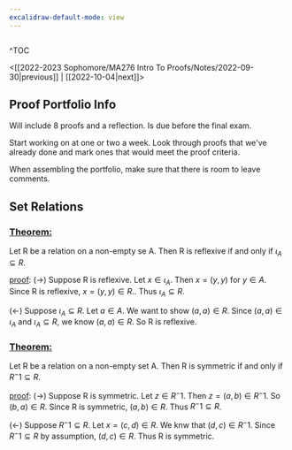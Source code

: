 ```yaml
---
excalidraw-default-mode: view
---
```



```toc

```

^TOC

<[[2022-2023 Sophomore/MA276 Intro To Proofs/Notes/2022-09-30|previous]] | [[2022-10-04|next]]>

## Proof Portfolio Info

Will include 8 proofs and a reflection. Is due before the final exam.

Start working on at one or two a week. Look through proofs that we've already done and mark ones that would meet the proof criteria. 

When assembling the portfolio, make sure that there is room to leave comments.


## Set Relations
### <u>Theorem:</u> 
Let R be a relation on a non-empty se A. Then R is reflexive if and only if $\iota_A \subseteq R.$

<u>proof</u>: ($\to$) Suppose R is reflexive. Let $x\in \iota_A$. Then $x= (y,y)$ for $y\in A.$ Since R is reflexive, $x= (y,y)\in R.$. Thus $\iota_A\subseteq R$.

($\leftarrow$) Suppose $\iota_A\subseteq R$. Let $a\in A$. We want to show $(a,a)\in R$. Since $(a,a)\in\iota_A$ and $\iota_A \subseteq R$, we know $(a,a)\in R$. So R is reflexive.

### <u>Theorem:</u> 
Let R be a relation on a non-empty set A. Then R is symmetric if and only if $R^-1 \subseteq R$.

<u>proof</u>: ($\to$) Suppose R is symmetric.  Let $z \in R^-1$. Then $z = (a,b)\in R^-1$. So $(b,a) \in R$. Since R is symmetric, $(a,b) \in R$. Thus $R^-1 \subseteq R$.

($\leftarrow$) Suppose $R^-1 \subseteq R$. Let $x = (c,d) \in R$. We knw that $(d,c) \in R^-1$. Since $R^-1 \subseteq R$ by assumption, $(d,c) \in R$. Thus R is symmetric.